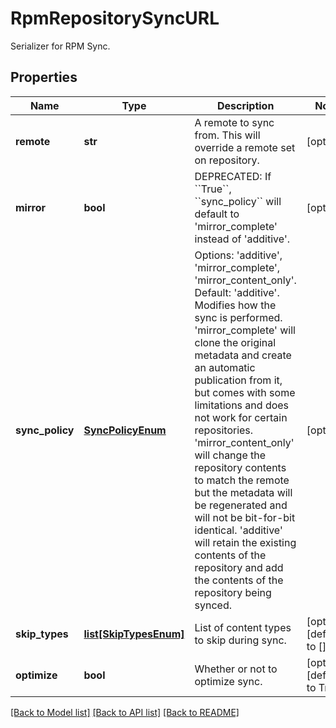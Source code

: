 # RpmRepositorySyncURL

Serializer for RPM Sync.
## Properties
Name | Type | Description | Notes
------------ | ------------- | ------------- | -------------
**remote** | **str** | A remote to sync from. This will override a remote set on repository. | [optional] 
**mirror** | **bool** | DEPRECATED: If &#x60;&#x60;True&#x60;&#x60;, &#x60;&#x60;sync_policy&#x60;&#x60; will default to &#39;mirror_complete&#39; instead of &#39;additive&#39;. | [optional] 
**sync_policy** | [**SyncPolicyEnum**](SyncPolicyEnum.md) | Options: &#39;additive&#39;, &#39;mirror_complete&#39;, &#39;mirror_content_only&#39;. Default: &#39;additive&#39;. Modifies how the sync is performed. &#39;mirror_complete&#39; will clone the original metadata and create an automatic publication from it, but comes with some limitations and does not work for certain repositories. &#39;mirror_content_only&#39; will change the repository contents to match the remote but the metadata will be regenerated and will not be bit-for-bit identical. &#39;additive&#39; will retain the existing contents of the repository and add the contents of the repository being synced. | [optional] 
**skip_types** | [**list[SkipTypesEnum]**](SkipTypesEnum.md) | List of content types to skip during sync. | [optional] [default to []]
**optimize** | **bool** | Whether or not to optimize sync. | [optional] [default to True]

[[Back to Model list]](../README.md#documentation-for-models) [[Back to API list]](../README.md#documentation-for-api-endpoints) [[Back to README]](../README.md)


